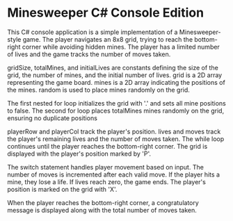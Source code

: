 # Minesweeper C# Console Edition

This C# console application is a simple implementation of a Minesweeper-style game. The player navigates an 8x8 grid, trying to reach the bottom-right corner while avoiding hidden mines. The player has a limited number of lives and the game tracks the number of moves taken.

gridSize, totalMines, and initialLives are constants defining the size of the grid, the number of mines, and the initial number of lives.
grid is a 2D array representing the game board.
mines is a 2D array indicating the positions of the mines.
random is used to place mines randomly on the grid.

The first nested for loop initializes the grid with '.' and sets all mine positions to false.
The second for loop places totalMines mines randomly on the grid, ensuring no duplicate positions


playerRow and playerCol track the player's position.
lives and moves track the player's remaining lives and the number of moves taken.
The while loop continues until the player reaches the bottom-right corner.
The grid is displayed with the player's position marked by 'P'.


The switch statement handles player movement based on input.
The number of moves is incremented after each valid move.
If the player hits a mine, they lose a life. If lives reach zero, the game ends.
The player's position is marked on the grid with 'X'.

When the player reaches the bottom-right corner, a congratulatory message is displayed along with the total number of moves taken.